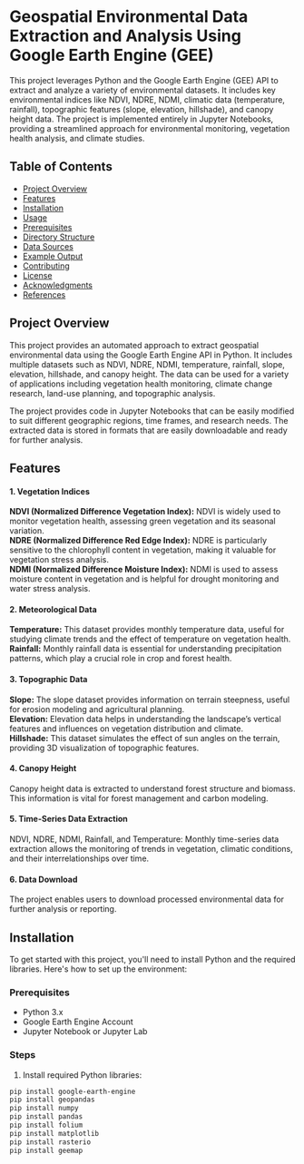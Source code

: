 
# Geospatial Environmental Data Extraction and Analysis Using Google Earth Engine (GEE)

This project leverages Python and the Google Earth Engine (GEE) API to extract and analyze a variety of environmental datasets. It includes key environmental indices like NDVI, NDRE, NDMI, climatic data (temperature, rainfall), topographic features (slope, elevation, hillshade), and canopy height data. The project is implemented entirely in Jupyter Notebooks, providing a streamlined approach for environmental monitoring, vegetation health analysis, and climate studies.

## Table of Contents

- [Project Overview](#project-overview)
- [Features](#features)
- [Installation](#installation)
- [Usage](#usage)
- [Prerequisites](#prerequisites)
- [Directory Structure](#directory-structure)
- [Data Sources](#data-sources)
- [Example Output](#example-output)
- [Contributing](#contributing)
- [License](#license)
- [Acknowledgments](#acknowledgments)
- [References](#references)

## Project Overview

This project provides an automated approach to extract geospatial environmental data using the Google Earth Engine API in Python. It includes multiple datasets such as NDVI, NDRE, NDMI, temperature, rainfall, slope, elevation, hillshade, and canopy height. The data can be used for a variety of applications including vegetation health monitoring, climate change research, land-use planning, and topographic analysis.

The project provides code in Jupyter Notebooks that can be easily modified to suit different geographic regions, time frames, and research needs. The extracted data is stored in formats that are easily downloadable and ready for further analysis.

## Features
#### 1. Vegetation Indices
**NDVI (Normalized Difference Vegetation Index):** NDVI is widely used to monitor vegetation health, assessing green vegetation and its seasonal variation.<br>
**NDRE (Normalized Difference Red Edge Index):** NDRE is particularly sensitive to the chlorophyll content in vegetation, making it valuable for vegetation stress analysis.<br>
**NDMI (Normalized Difference Moisture Index):** NDMI is used to assess moisture content in vegetation and is helpful for drought monitoring and water stress analysis.<br>
#### 2. Meteorological Data
**Temperature:** This dataset provides monthly temperature data, useful for studying climate trends and the effect of temperature on vegetation health.<br>
**Rainfall:** Monthly rainfall data is essential for understanding precipitation patterns, which play a crucial role in crop and forest health.<br>
#### 3. Topographic Data
**Slope:** The slope dataset provides information on terrain steepness, useful for erosion modeling and agricultural planning.<br>
**Elevation:** Elevation data helps in understanding the landscape’s vertical features and influences on vegetation distribution and climate.<br>
**Hillshade:** This dataset simulates the effect of sun angles on the terrain, providing 3D visualization of topographic features.<br>
#### 4. Canopy Height
Canopy height data is extracted to understand forest structure and biomass. This information is vital for forest management and carbon modeling.
#### 5. Time-Series Data Extraction
NDVI, NDRE, NDMI, Rainfall, and Temperature: Monthly time-series data extraction allows the monitoring of trends in vegetation, climatic conditions, and their interrelationships over time.
#### 6. Data Download
The project enables users to download processed environmental data for further analysis or reporting.


## Installation

To get started with this project, you'll need to install Python and the required libraries. Here's how to set up the environment:

### Prerequisites

- Python 3.x
- Google Earth Engine Account
- Jupyter Notebook or Jupyter Lab

### Steps

1. Install required Python libraries:

```bash
pip install google-earth-engine
pip install geopandas
pip install numpy
pip install pandas
pip install folium
pip install matplotlib
pip install rasterio
pip install geemap
